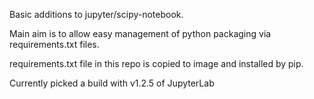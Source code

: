 
Basic additions to jupyter/scipy-notebook.

Main aim is to allow easy management of python packaging via requirements.txt files.

requirements.txt file in this repo is copied to image and installed by pip.

Currently picked a build with v1.2.5 of JupyterLab